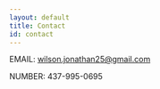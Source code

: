 ```yaml
---
layout: default
title: Contact
id: contact
---
```

EMAIL: wilson.jonathan25@gmail.com

NUMBER: 437-995-0695
